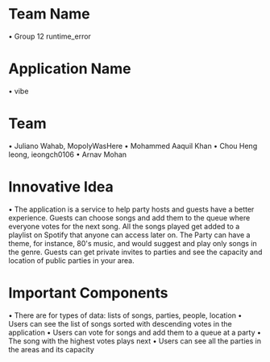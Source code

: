 # Team Name
• Group 12 runtime_error

# Application Name
• vibe

# Team 
• Juliano Wahab, MopolyWasHere
• Mohammed Aaquil Khan 
• Chou Heng Ieong, ieongch0106 
• Arnav Mohan

# Innovative Idea 

• The application is a service to help party hosts and guests have a better experience. Guests can choose songs and add them to the queue where everyone votes for the next song. All the songs played get added to a playlist on Spotify that anyone can access later on. The Party can have a theme, for instance, 80's music, and would suggest and play only songs in the genre. Guests can get private invites to parties and see the capacity and location of public parties in your area.

# Important Components
• There are for types of data: lists of songs, parties, people, location
• Users can see the list of songs sorted with descending votes in the application
• Users can vote for songs and add them to a queue at a party
• The song with the highest votes plays next
• Users can see all the parties in the areas and its capacity
